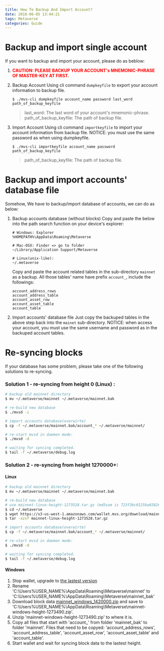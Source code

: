 ```yaml
---
title: How To Backup And Import Account?
date: 2018-06-05 13:44:21
tags: Metaverse
categories: Guide
---
```


# Backup and import single account

If you want to backup and import your account, please do as beblow:

1. <font color="#FF0000"> <b>CAUTION: PLEASE BACKUP YOUR ACCOUNT's MNEMONIC-PHRASE OF MASTER-KEY AT FIRST.</b></font> 

2. Backup Account
Using cli command `dumpkeyfile` to export your account information to backup file.
	```
	$ ./mvs-cli dumpkeyfile account_name password last_word path_of_backup_keyfile
	```
	> last_word: The last word of your account's mnemonic-phrase.  
	> path_of_backup_keyfile: The path of backup file.  

3. Import Account
Using cli command `importkeyfile` to import your account information from backup file.
NOTICE: you must use the same password as when using dumpkeyfile.
	```
	$ ./mvs-cli importkeyfile account_name password path_of_backup_keyfile
	```
	> path_of_backup_keyfile: The path of backup file.  


# Backup and import accounts' database file

Somehow, We have to backup/import database of accounts, we can do as below:

1. Backup accounts database (without blocks)
	Copy and paste the below into the path search function on your device's explorer:
	```
	# Windows: Explorer
	%HOMEPATH%\AppData\Roaming\Metaverse
	
	# Mac-OSX: Finder => go to folder
	~/Library/Application Support/Metaverse
	
	# Linux(unix-like):
	~/.metaverse
	```
	Copy and paste the account related tables in the sub-directory `mainnet` as a backup.
	All those tables' name have prefix `account_`, include the followings:
	```
	account_address_rows
	account_address_table
	account_asset_row
	account_asset_table
	account_table
	```

2. Import accounts' database file
Just copy the backuped tables in the above step back into the `mainet` sub-directory.
NOTICE: when access your account, you must use the same username and password as in the backuped account tables.


# Re-syncing blocks
If your database has some problem, please take one of the following solutions to re-syncing.

### Solution 1 - re-syncing from height 0 (Linux) :
```bash
# backup old mainnet directory
$ mv ~/.metaverse/mainnet ~/.metaverse/mainnet.bak

# re-build new database
$ ./mvsd -i

# import accounts database(overwirte)
$ cp -f ~/.metaverse/mainnet.bak/account_* ~/.metaverse/mainnet/

# re-start mvsd in daemon mode:
$ ./mvsd -d

# waiting for syncing completed.
$ tail -f ~/.metaverse/debug.log

```

### Solution 2 - re-syncing from height 1270000+:

#### Linux
```bash
# backup old mainnet directory
$ mv ~/.metaverse/mainnet ~/.metaverse/mainnet.bak

# re-build new database
# use mainnet-linux-height-1273528.tar.gz (md5sum is 723f3bc0125ba658266df5e332b843f0)
$ cd ~/.metaverse
$ wget https://s3-us-west-1.amazonaws.com/wallet.mvs.org/download/mainnet-linux-height-1273528.tar.gz
$ tar -xzvf mainnet-linux-height-1273528.tar.gz

# import accounts database(overwirte)
$ cp -f ~/.metaverse/mainnet.bak/account_* ~/.metaverse/mainnet/

# re-start mvsd in daemon mode:
$ ./mvsd -d

# waiting for syncing completed.
$ tail -f ~/.metaverse/debug.log

```

#### Windows
1. Stop wallet, upgrade to [the lastest version](https://mvs.org/wallet.html)
2. Rename 'C:\Users\%USER_NAME%\AppData\Roaming\Metaverse\mainnet' to 'C:\Users\%USER_NAME%\AppData\Roaming\Metaverse\mainnet_bak'
3. Download block data [mainnet_windows_1420000.zip](https://s3-us-west-1.amazonaws.com/wallet.mvs.org/download/mainnet_windows_1420000.zip) and save to 'C:\Users\%USER_NAME%\AppData\Roaming\Metaverse\mainnet-windows-height-1273490.zip'.
4. Unzip 'mainnet-windows-height-1273490.zip' to where it is.
5. Copy all files that start with 'account_' from folder 'mainnet_bak' to folder 'mainnet'. Files that need to be copyed: 'account_address_rows', 'account_address_table', 'account_asset_row', 'account_asset_table' and 'account_table'.
6. Start wallet and wait for syncing block data to the lastest height. 
